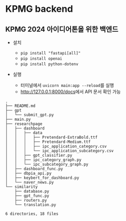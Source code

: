 # KPMG backend
KPMG 2024 아이디어톤을 위한 백엔드
---
- 설치
    - `pip install "fastapi[all]"`
    - `pip install openai`
    - `pip install python-dotenv`

- 실행
    - 터미널에서 `uvicorn main:app --reload`를 실행
    - <http://127.0.0.1:8000/docs>에서 API 문서 확인 가능

```
.
├── README.md
├── gpt
│   └── submit_gpt.py
├── main.py
├── researchpage
│   ├── dashboard
│   │   ├── data
│   │   │   ├── Pretendard-ExtraBold.ttf
│   │   │   ├── Pretendard-Medium.ttf
│   │   │   ├── ipc_application_category.csv
│   │   │   └── ipc_application_subcategory.csv
│   │   ├── gpt_classifier.py
│   │   ├── ipc_category_graph.py
│   │   └── ipc_subcategory_graph.py
│   ├── dashboard_func.py
│   ├── dbpia_api.py
│   ├── keybert_for_dashboard.py
│   └── naver_news.py
└── similarity
    ├── database.py
    ├── gpt_func.py
    ├── routers.py
    └── translation.py

6 directories, 18 files
```
